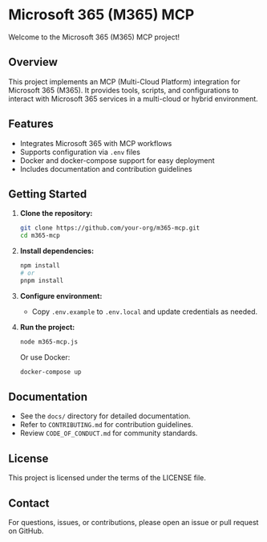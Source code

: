 # Microsoft 365 (M365) MCP

Welcome to the Microsoft 365 (M365) MCP project!

## Overview
This project implements an MCP (Multi-Cloud Platform) integration for Microsoft 365 (M365). It provides tools, scripts, and configurations to interact with Microsoft 365 services in a multi-cloud or hybrid environment.

## Features
- Integrates Microsoft 365 with MCP workflows
- Supports configuration via `.env` files
- Docker and docker-compose support for easy deployment
- Includes documentation and contribution guidelines

## Getting Started
1. **Clone the repository:**
   ```sh
   git clone https://github.com/your-org/m365-mcp.git
   cd m365-mcp
   ```
2. **Install dependencies:**
   ```sh
   npm install
   # or
   pnpm install
   ```
3. **Configure environment:**
   - Copy `.env.example` to `.env.local` and update credentials as needed.

4. **Run the project:**
   ```sh
   node m365-mcp.js
   ```
   Or use Docker:
   ```sh
   docker-compose up
   ```

## Documentation
- See the `docs/` directory for detailed documentation.
- Refer to `CONTRIBUTING.md` for contribution guidelines.
- Review `CODE_OF_CONDUCT.md` for community standards.

## License
This project is licensed under the terms of the LICENSE file.

## Contact
For questions, issues, or contributions, please open an issue or pull request on GitHub.
